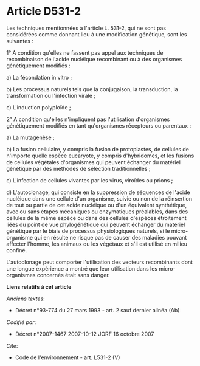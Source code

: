 # Article D531-2

Les techniques mentionnées à l'article L. 531-2, qui ne sont pas considérées comme donnant lieu à une modification génétique,
sont les suivantes : 

1° A condition qu'elles ne fassent pas appel aux techniques de recombinaison de l'acide nucléique recombinant ou à des
organismes génétiquement modifiés : 

a) La fécondation in vitro ; 

b) Les processus naturels tels que la conjugaison, la transduction, la transformation ou l'infection virale ; 

c) L'induction polyploïde ; 

2° A condition qu'elles n'impliquent pas l'utilisation d'organismes génétiquement modifiés en tant qu'organismes récepteurs
ou parentaux : 

a) La mutagenèse ; 

b) La fusion cellulaire, y compris la fusion de protoplastes, de cellules de n'importe quelle espèce eucaryote, y compris
d'hybridomes, et les fusions de cellules végétales d'organismes qui peuvent échanger du matériel génétique par des méthodes
de sélection traditionnelles ; 

c) L'infection de cellules vivantes par les virus, viroïdes ou prions ; 

d) L'autoclonage, qui consiste en la suppression de séquences de l'acide nucléique dans une cellule d'un organisme, suivie ou
non de la réinsertion de tout ou partie de cet acide nucléique ou d'un équivalent synthétique, avec ou sans étapes mécaniques
ou enzymatiques préalables, dans des cellules de la même espèce ou dans des cellules d'espèces étroitement liées du point de
vue phylogénétique qui peuvent échanger du matériel génétique par le biais de processus physiologiques naturels, si le micro-
organisme qui en résulte ne risque pas de causer des maladies pouvant affecter l'homme, les animaux ou les végétaux et s'il
est utilisé en milieu confiné. 

L'autoclonage peut comporter l'utilisation des vecteurs recombinants dont une longue expérience a montré que leur utilisation
dans les micro-organismes concernés était sans danger.

**Liens relatifs à cet article**

_Anciens textes_:

  - Décret n°93-774 du 27 mars 1993 - art. 2 sauf dernier alinéa  (Ab)

_Codifié par_:

  - Décret n°2007-1467 2007-10-12 JORF 16 octobre 2007

_Cite_:

  - Code de l'environnement - art. L531-2 (V)
